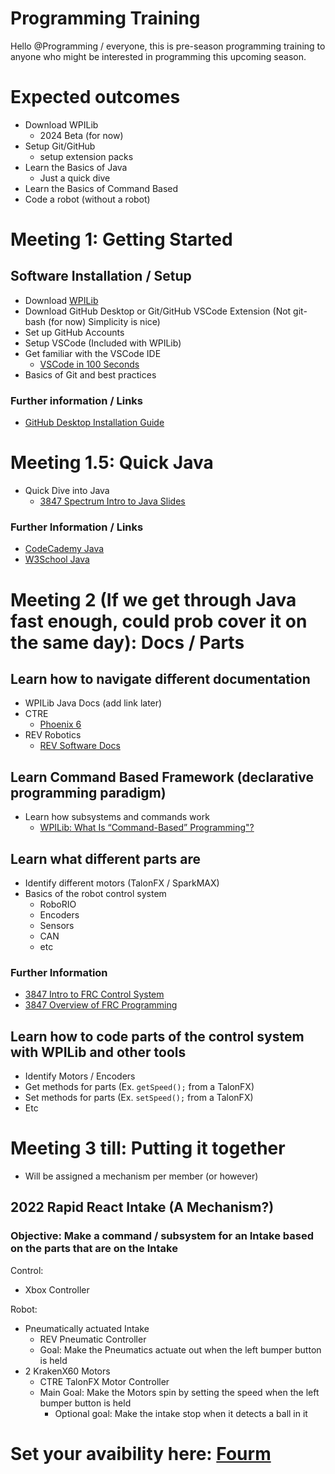# Programming Training

Hello @Programming / everyone, this is pre-season programming training to anyone who might be interested in programming this upcoming season.

# Expected outcomes
- Download WPILib
  - 2024 Beta (for now)
- Setup Git/GitHub
  - setup extension packs
- Learn the Basics of Java
  - Just a quick dive
- Learn the Basics of Command Based
- Code a robot (without a robot)

# Meeting 1: Getting Started

## Software Installation / Setup 
- Download [WPILib](<https://docs.wpilib.org/en/latest/docs/zero-to-robot/step-2/index.html>)
- Download GitHub Desktop or Git/GitHub VSCode Extension (Not git-bash (for now) Simplicity is nice) 
- Set up GitHub Accounts
- Setup VSCode (Included with WPILib)
- Get familiar with the VSCode IDE
  - [VSCode in 100 Seconds](<https://www.youtube.com/watch?v=KMxo3T_MTvY>)
- Basics of Git and best practices

### Further information / Links
- [GitHub Desktop Installation Guide](<https://docs.github.com/en/desktop/installing-and-authenticating-to-github-desktop/installing-github-desktop>)


# Meeting 1.5: Quick Java
- Quick Dive into Java
  - [3847 Spectrum Intro to Java Slides](<https://docs.google.com/presentation/d/1MxjAYEkdW9MVuQUSKM9xFdQ3vQl-1MXcdd2jdfOI_KY/edit?usp=sharing>)

### Further Information / Links
- [CodeCademy Java](<https://www.codecademy.com/learn/learn-java>)
- [W3School Java](<https://www.w3schools.com/java/>)

# Meeting 2 (If we get through Java fast enough, could prob cover it on the same day): Docs / Parts

## Learn how to navigate different documentation
- WPILib Java Docs (add link later)
- CTRE 
  - [Phoenix 6](<https://v6.docs.ctr-electronics.com/en/latest/>)
- REV Robotics
  - [REV Software Docs](<https://docs.revrobotics.com/sparkmax/software-resources/spark-max-api-information>)

## Learn Command Based Framework (declarative programming paradigm)
- Learn how subsystems and commands work
  - [WPILib: What Is “Command-Based” Programming"?](<https://docs.wpilib.org/en/latest/docs/software/commandbased/what-is-command-based.html>)

## Learn what different parts are
- Identify different motors (TalonFX / SparkMAX)
- Basics of the robot control system
  - RoboRIO
  - Encoders
  - Sensors
  - CAN
  - etc

### Further Information
- [3847 Intro to FRC Control System](<https://docs.google.com/presentation/d/1U8EKEZv5Km__JKcN2SpE7tU8HjkMOnHZUupBr-Zo96M/edit#slide=id.p>)
- [3847 Overview of FRC Programming](<https://docs.google.com/presentation/d/e/2PACX-1vRC037jwjNSnJN47Sut_juVnw0Ds6HQF1Jrwlx2t-1F6xo2s3G6tx7XU7Q0-xzG7ihGxwnhlGDvChz6/pub?start=false&loop=false&delayms=3000#slide=id.p>)

## Learn how to code parts of the control system with WPILib and other tools
- Identify Motors / Encoders
- Get methods for parts (Ex. `getSpeed();` from a TalonFX)
- Set methods for parts (Ex. `setSpeed();` from a TalonFX)
- Etc

# Meeting 3 till: Putting it together 
- Will be assigned a mechanism per member (or however)

## 2022 Rapid React Intake (A Mechanism?)
### Objective: Make a command / subsystem for an Intake based on the parts that are on the Intake
Control: 
- Xbox Controller

Robot: 
- Pneumatically actuated Intake
  - REV Pneumatic Controller
  - Goal: Make the Pneumatics actuate out when the left bumper button is held
- 2 KrakenX60 Motors
  - CTRE TalonFX Motor Controller
  - Main Goal: Make the Motors spin by setting the speed when the left bumper button is held
    - Optional goal: Make the intake stop when it detects a ball in it
# Set your avaibility here: [Fourm](<https://www.when2meet.com/?22645858-uXhRD>)
